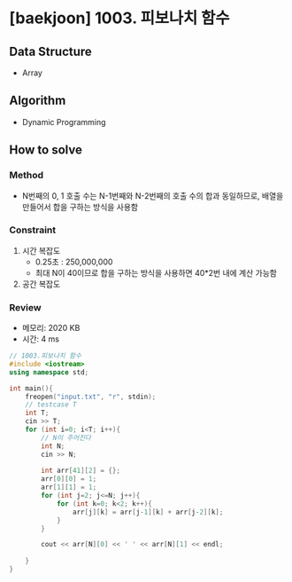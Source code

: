 # [baekjoon] 1003. 피보나치 함수

## Data Structure

- Array

## Algorithm

- Dynamic Programming

## How to solve

### Method

- N번째의 0, 1 호출 수는 N-1번째와 N-2번째의 호출 수의 합과 동일하므로, 배열을 만들어서 합을 구하는 방식을 사용함

### Constraint
1. 시간 복잡도
   - 0.25초 : 250,000,000
   - 최대 N이 40이므로 합을 구하는 방식을 사용하면 40*2번 내에 계산 가능함
2. 공간 복잡도

### Review
- 메모리: 2020 KB
- 시간: 4 ms
```cpp
// 1003.피보나치 함수
#include <iostream>
using namespace std;

int main(){
    freopen("input.txt", "r", stdin);
    // testcase T
    int T;
    cin >> T;
    for (int i=0; i<T; i++){
        // N이 주어진다
        int N;
        cin >> N;
        
        int arr[41][2] = {};
        arr[0][0] = 1;
        arr[1][1] = 1;
        for (int j=2; j<=N; j++){
            for (int k=0; k<2; k++){
                arr[j][k] = arr[j-1][k] + arr[j-2][k];
            }
        }

        cout << arr[N][0] << ' ' << arr[N][1] << endl;
        
    }
}
```